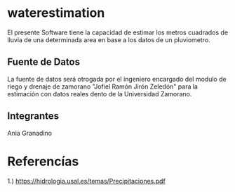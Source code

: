 # waterestimation
El presente Software tiene la capacidad de estimar los metros cuadrados de lluvia de una determinada area en base a los datos de un pluviometro.

## Fuente de Datos
La fuente de datos será otrogada por el ingeniero encargado del modulo de riego y drenaje de zamorano "Jofiel Ramón Jirón Zeledón" para la estimación con datos reales dento de la Universidad Zamorano.
## Integrantes
Ania Granadino 

# Referencías
1.) https://hidrologia.usal.es/temas/Precipitaciones.pdf

